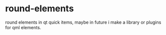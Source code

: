 # round-elements
round elements in qt quick items, maybe in future i make a library or plugins for qml elements.
